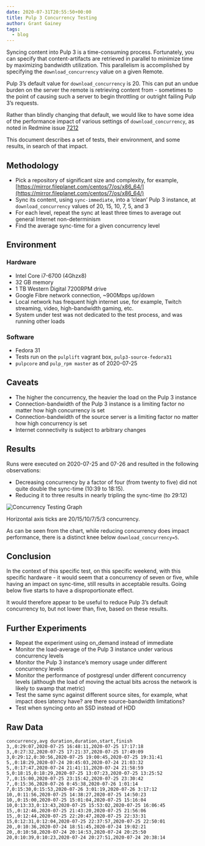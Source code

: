 ```yaml
---
date: 2020-07-31T20:55:50+00:00
title: Pulp 3 Concurrency Testing
author: Grant Gainey
tags:
  - blog
---
```

<!-- more -->
Syncing content into Pulp 3 is a time-consuming process. Fortunately, you can specify that content-artifacts are retrieved in parallel to minimize time by maximizing bandwidth utilization. This parallelism is accomplished by specifying the `download_concurrency` value on a given Remote.

Pulp 3’s default value for `download_concurrency` is 20. This can put an undue burden on the server the remote is retrieving content from - sometimes to the point of causing such a server to begin throttling or outright failing Pulp 3’s requests.

Rather than blindly changing that default, we would like to have some idea of the performance impact of various settings of `download_concurrency`, as noted in Redmine issue [7212](https://pulp.plan.io/issues/7212)

This document describes a set of tests, their environment, and some results, in search of that impact.

## Methodology

* Pick a repository of significant size and complexity, for example, [https://mirror.fileplanet.com/centos/7/os/x86_64/](https://mirror.fileplanet.com/centos/7/os/x86_64/)
* Sync its content, using `sync-immediate`, into a ‘clean’ Pulp 3 instance, at `download_concurrency` values of 20, 15, 10, 7, 5, and 3
* For each level, repeat the sync at least three times to average out general Internet non-determinism
* Find the average sync-time for a given concurrency level

## Environment

### Hardware

* Intel Core i7-6700 (4Ghzx8)
* 32 GB memory
* 1 TB Western Digital 7200RPM drive
* Google Fibre network connection, ~900Mbps up/down
* Local network has frequent high internet use, for example, Twitch streaming, video, high-bandwidth gaming, etc.
* System under test was not dedicated to the test process, and was running other loads

### Software

* Fedora 31
* Tests run on the `pulplift` vagrant box, `pulp3-source-fedora31`
* `pulpcore` and `pulp_rpm master` as of 2020-07-25

## Caveats

* The higher the concurrency, the heavier the load on the Pulp 3 instance
* Connection-bandwidth of the Pulp 3 instance is a limiting factor no matter how high concurrency is set
* Connection-bandwidth of the source server is a limiting factor no matter how high concurrency is set
* Internet connectivity is subject to arbitrary changes

## Results

Runs were executed on 2020-07-25 and 07-26 and resulted in the following observations:

* Decreasing concurrency by a factor of four (from twenty to five) did not quite double the sync-time (10:39 to 18:15).
* Reducing it to three results in nearly tripling the sync-time (to 29:12)


![Concurrency Testing Graph](/images/concurrency-testing/pulp3-concurrency-testing-graph.png)

Horizontal axis ticks are 20/15/10/7/5/3 concurrency.

As can be seen from the chart, while reducing concurrency does impact performance, there is a distinct knee below `download_concurrency=5`.

## Conclusion

In the context of this specific test, on this specific weekend, with this specific hardware - it would seem that a concurrency of seven or five, while having an impact on sync-time, still results in acceptable results. Going below five starts to have a disproportionate effect.

It would therefore appear to be useful to reduce Pulp 3’s default concurrency to, but not lower than, five, based on these results.

## Further Experiments

* Repeat the experiment using on_demand instead of immediate
* Monitor the load-average of the Pulp 3 instance under various concurrency levels
* Monitor the Pulp 3 instance’s memory usage under different concurrency levels
* Monitor the performance of postgresql under different concurrency levels (although the load of moving the actual bits across the network is likely to swamp that metric)
* Test the same sync against different source sites, for example, what impact does latency have? are there source-bandwidth limitations?
* Test when syncing onto an SSD instead of HDD

## Raw Data

```
concurrency,avg duration,duration,start,finish
3,,0:29:07,2020-07-25 16:48:11,2020-07-25 17:17:18
3,,0:27:32,2020-07-25 17:21:37,2020-07-25 17:49:09
3,0:29:12,0:30:56,2020-07-25 19:00:45,2020-07-25 19:31:41
5,,0:18:29,2020-07-24 20:45:03,2020-07-24 21:03:32
5,,0:17:47,2020-07-24 21:41:11,2020-07-24 21:58:59
5,0:18:15,0:18:29,2020-07-25 13:07:23,2020-07-25 13:25:52
7,,0:15:00,2020-07-25 23:15:42,2020-07-25 23:30:42
7,,0:15:36,2020-07-26 0:45:38,2020-07-26 1:01:14
7,0:15:30,0:15:53,2020-07-26 3:01:19,2020-07-26 3:17:12
10,,0:11:56,2020-07-25 14:38:27,2020-07-25 14:50:23
10,,0:15:00,2020-07-25 15:01:04,2020-07-25 15:16:04
10,0:13:33,0:13:43,2020-07-25 15:53:02,2020-07-25 16:06:45
15,,0:12:46,2020-07-25 21:43:20,2020-07-25 21:56:06
15,,0:12:44,2020-07-25 22:20:47,2020-07-25 22:33:31
15,0:12:31,0:12:04,2020-07-25 22:37:57,2020-07-25 22:50:01
20,,0:10:36,2020-07-24 18:51:45,2020-07-24 19:02:21
20,,0:10:58,2020-07-24 20:14:53,2020-07-24 20:25:50
20,0:10:39,0:10:23,2020-07-24 20:27:51,2020-07-24 20:38:14
```
